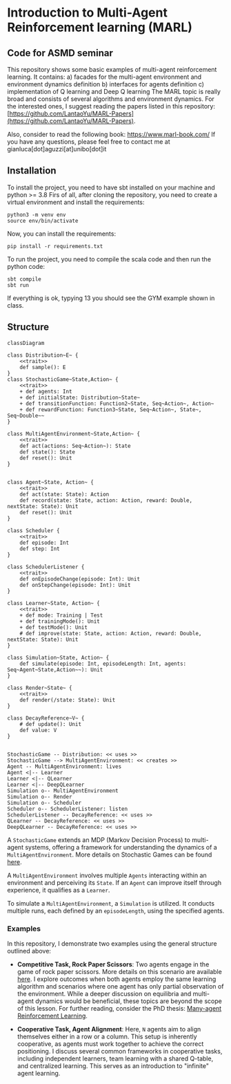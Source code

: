 # Introduction to Multi-Agent Reinforcement learning (MARL)
## Code for ASMD seminar
This repository shows some basic examples of multi-agent reinforcement learning. It contains:
a) facades for the multi-agent environment and environment dynamics definition
b) interfaces for agents definition
c) implementation of Q learning and Deep Q learning
The MARL topic is really broad and consists of several algorithms and environment dynamics. 
For the interested ones, I suggest reading the papers listed in this repository: [https://github.com/LantaoYu/MARL-Papers](https://github.com/LantaoYu/MARL-Papers). 

Also, consider to read the following book: https://www.marl-book.com/
If you have any questions, please feel free to contact me at gianluca[dot]aguzzi[at]unibo[dot]it

## Installation
To install the project, you need to have sbt installed on your machine and python >= 3.8
Firs of all, after cloning the repository, you need to create a virtual environment and install the requirements:
```shell
python3 -m venv env
source env/bin/activate
```
Now, you can install the requirements:
```shell
pip install -r requirements.txt
```

To run the project, you need to compile the scala code and then run the python code:
```shell
sbt compile
sbt run
```

If everything is ok, typying 13 you should see the GYM example shown in class.
## Structure
```mermaid
classDiagram

class Distribution~E~ {
    <<trait>>
    def sample(): E
}
class StochasticGame~State,Action~ {
    <<trait>>
    + def agents: Int
    + def initialState: Distribution~State~
    + def transitionFunction: Function2~State, Seq~Action~, Action~
    + def rewardFunction: Function3~State, Seq~Action~, State~, Seq~Double~~
}

class MultiAgentEnvironment~State,Action~ {
    <<trait>>
    def act(actions: Seq~Action~): State
    def state(): State
    def reset(): Unit
}


class Agent~State, Action~ {
    <<trait>>
    def act(state: State): Action
    def record(state: State, action: Action, reward: Double, nextState: State): Unit
    def reset(): Unit
}

class Scheduler {
    <<trait>>
    def episode: Int
    def step: Int
}

class SchedulerListener {
    <<trait>>
    def onEpisodeChange(episode: Int): Unit
    def onStepChange(episode: Int): Unit
}

class Learner~State, Action~ {
    <<trait>>
    + def mode: Training | Test
    + def trainingMode(): Unit
    + def testMode(): Unit
    # def improve(state: State, action: Action, reward: Double, nextState: State): Unit
}

class Simulation~State, Action~ {
    def simulate(episode: Int, episodeLength: Int, agents: Seq~Agent~State,Action~~): Unit
}

class Render~State~ {
    <<trait>>
    def render(/state: State): Unit
}

class DecayReference~V~ {
    # def update(): Unit
    def value: V
}


StochasticGame -- Distribution: << uses >>
StochasticGame --> MultiAgentEnvironment: << creates >>
Agent -- MultiAgentEnvironment: lives
Agent <|-- Learner
Learner <|-- QLearner
Learner <|-- DeepQLearner
Simulation o-- MultiAgentEnvironment
Simulation o-- Render
Simulation o-- Scheduler
Scheduler o-- SchedulerListener: listen
SchedulerListener -- DecayReference: << uses >>
QLearner -- DecayReference: << uses >>
DeepQLearner -- DecayReference: << uses >>
```
A `StochasticGame` extends an MDP (Markov Decision Process) to multi-agent systems, offering a framework for understanding the dynamics of a `MultiAgentEnvironment`. More details on Stochastic Games can be found [here](https://en.wikipedia.org/wiki/Stochastic_game). 

A `MultiAgentEnvironment` involves multiple `Agents` interacting within an environment and perceiving its `State`. If an `Agent` can improve itself through experience, it qualifies as a `Learner`.

To simulate a `MultiAgentEnvironment`, a `Simulation` is utilized. It conducts multiple runs, each defined by an `episodeLength`, using the specified agents.

### Examples
In this repository, I demonstrate two examples using the general structure outlined above:

- **Competitive Task, Rock Paper Scissors**: Two agents engage in the game of rock paper scissors. More details on this scenario are available [here](https://direct.mit.edu/isal/proceedings/alife2018/30/404/99610). I explore outcomes when both agents employ the same learning algorithm and scenarios where one agent has only partial observation of the environment. While a deeper discussion on equilibria and multi-agent dynamics would be beneficial, these topics are beyond the scope of this lesson. For further reading, consider the PhD thesis: [Many-agent Reinforcement Learning](https://discovery.ucl.ac.uk/id/eprint/10124273/).

- **Cooperative Task, Agent Alignment**: Here, `N` agents aim to align themselves either in a row or a column. This setup is inherently cooperative, as agents must work together to achieve the correct positioning. I discuss several common frameworks in cooperative tasks, including independent learners, team learning with a shared Q-table, and centralized learning. This serves as an introduction to "infinite" agent learning.

